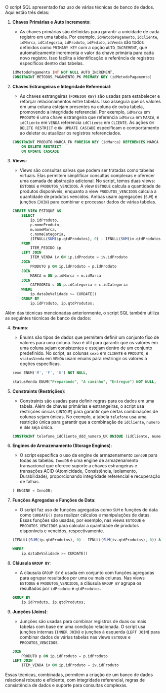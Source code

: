 O script SQL apresentado faz uso de várias técnicas de banco de dados. Aqui estão três delas:

1. **Chaves Primárias e Auto Incremento**:
   - As chaves primárias são definidas para garantir a unicidade de cada registro em uma tabela. Por exemplo, `idMetodoPagamento`, `idCliente`, `idMarca`, `idCategoria`, `idProduto`, `idPedido`, `idVenda` são todos definidos como `PRIMARY KEY` com a opção `AUTO_INCREMENT`, que automaticamente incrementa o valor da chave primária para cada novo registro. Isso facilita a identificação e referência de registros específicos dentro das tabelas.

   ```sql
   idMetodoPagamento INT NOT NULL AUTO_INCREMENT,
   CONSTRAINT METODOS_PAGAMENTO_PK PRIMARY KEY (idMetodoPagamento)
   ```

2. **Chaves Estrangeiras e Integridade Referencial**:
   - As chaves estrangeiras (`FOREIGN KEY`) são usadas para estabelecer e reforçar relacionamentos entre tabelas. Isso assegura que os valores em uma coluna estejam presentes na coluna de outra tabela, promovendo a integridade referencial. Por exemplo, `idMarca` em `PRODUTO` é uma chave estrangeira que referencia `idMarca` em `MARCA`, e `idCliente` em `VENDA` referencia `idCliente` em `CLIENTE`. As ações `ON DELETE RESTRICT` e `ON UPDATE CASCADE` especificam o comportamento ao deletar ou atualizar os registros referenciados.

   ```sql
   CONSTRAINT PRODUTO_MARCA_FK FOREIGN KEY (idMarca) REFERENCES MARCA (idMarca)
       ON DELETE RESTRICT
       ON UPDATE CASCADE
   ```

3. **Views**:
   - Views são consultas salvas que podem ser tratadas como tabelas virtuais. Elas permitem simplificar consultas complexas e oferecer uma camada de abstração adicional. No script, temos duas views: `ESTOQUE` e `PRODUTOS_VENCIDOS`. A view `ESTOQUE` calcula a quantidade de produtos disponíveis, enquanto a view `PRODUTOS_VENCIDOS` calcula a quantidade de produtos vencidos. Ambas usam agregações (`SUM`) e junções (`JOIN`) para combinar e processar dados de várias tabelas.

   ```sql
   CREATE VIEW ESTOQUE AS
       SELECT 
           ip.idProduto,
           p.nomeProduto,
           m.nomeMarca,
           c.nomeCategoria,
           (IFNULL(SUM(ip.qtdProdutos), 0) - IFNULL(SUM(iv.qtdProdutos), 0)) AS qtdProdutosDisponiveis
       FROM 
           ITEM_PEDIDO ip
       LEFT JOIN 
           ITEM_VENDA iv ON ip.idProduto = iv.idProduto
       JOIN
           PRODUTO p ON ip.idProduto = p.idProduto
       JOIN
           MARCA m ON p.idMarca = m.idMarca
       JOIN
           CATEGORIA c ON p.idCategoria = c.idCategoria
       WHERE 
           ip.dataDeValidade >= CURDATE()
       GROUP BY 
           ip.idProduto, ip.qtdProdutos;
   ```

Além das técnicas mencionadas anteriormente, o script SQL também utiliza as seguintes técnicas de banco de dados:

4. **Enums**:
   - Enums são tipos de dados que permitem definir um conjunto fixo de valores para uma coluna. Isso é útil para garantir que os valores em uma coluna sejam consistentes e estejam dentro de um conjunto predefinido. No script, as colunas `sexo` em `CLIENTE` e `PRODUTO`, e `statusVenda` em `VENDA` usam enums para restringir os valores a opções específicas.

   ```sql
   sexo ENUM('M', 'F', 'U') NOT NULL,
   ```

   ```sql
   statusVenda ENUM("Preparando", "A caminho", "Entregue") NOT NULL,
   ```

5. **Constraints (Restrições)**:
   - Constraints são usadas para definir regras para os dados em uma tabela. Além de chaves primárias e estrangeiras, o script usa restrições únicas (`UNIQUE`) para garantir que certas combinações de colunas sejam únicas. No exemplo, a tabela `telefone` usa uma restrição única para garantir que a combinação de `idCliente`, `numero` e `ddd` seja única.

   ```sql
   CONSTRAINT telefone_idCliente_ddd_numero_UK UNIQUE (idCliente, numero, ddd)
   ```

6. **Engines de Armazenamento (Storage Engines)**:
   - O script especifica o uso da engine de armazenamento `InnoDB` para todas as tabelas. `InnoDB` é uma engine de armazenamento transacional que oferece suporte a chaves estrangeiras e transações ACID (Atomicidade, Consistência, Isolamento, Durabilidade), proporcionando integridade referencial e recuperação de falhas.

   ```sql
   ) ENGINE = InnoDB;
   ```

7. **Funções Agregadas e Funções de Data**:
   - O script faz uso de funções agregadas como `SUM` e funções de data como `CURDATE()` para realizar cálculos e manipulações de datas. Essas funções são usadas, por exemplo, nas views `ESTOQUE` e `PRODUTOS_VENCIDOS` para calcular a quantidade de produtos disponíveis e vencidos, respectivamente.

   ```sql
   (IFNULL(SUM(ip.qtdProdutos), 0) - IFNULL(SUM(iv.qtdProdutos), 0)) AS qtdProdutosDisponiveis
   ```

   ```sql
   WHERE 
       ip.dataDeValidade >= CURDATE()
   ```

8. **Cláusula `GROUP BY`**:
   - A cláusula `GROUP BY` é usada em conjunto com funções agregadas para agrupar resultados por uma ou mais colunas. Nas views `ESTOQUE` e `PRODUTOS_VENCIDOS`, a cláusula `GROUP BY` agrupa os resultados por `idProduto` e `qtdProdutos`.

   ```sql
   GROUP BY 
       ip.idProduto, ip.qtdProdutos;
   ```

9. **Junções (Joins)**:
   - Junções são usadas para combinar registros de duas ou mais tabelas com base em uma condição relacionada. O script usa junções internas (`INNER JOIN`) e junções à esquerda (`LEFT JOIN`) para combinar dados de várias tabelas nas views `ESTOQUE` e `PRODUTOS_VENCIDOS`.

   ```sql
   JOIN
       PRODUTO p ON ip.idProduto = p.idProduto
   LEFT JOIN 
       ITEM_VENDA iv ON ip.idProduto = iv.idProduto
   ```

Essas técnicas, combinadas, permitem a criação de um banco de dados relacional robusto e eficiente, com integridade referencial, regras de consistência de dados e suporte para consultas complexas.
